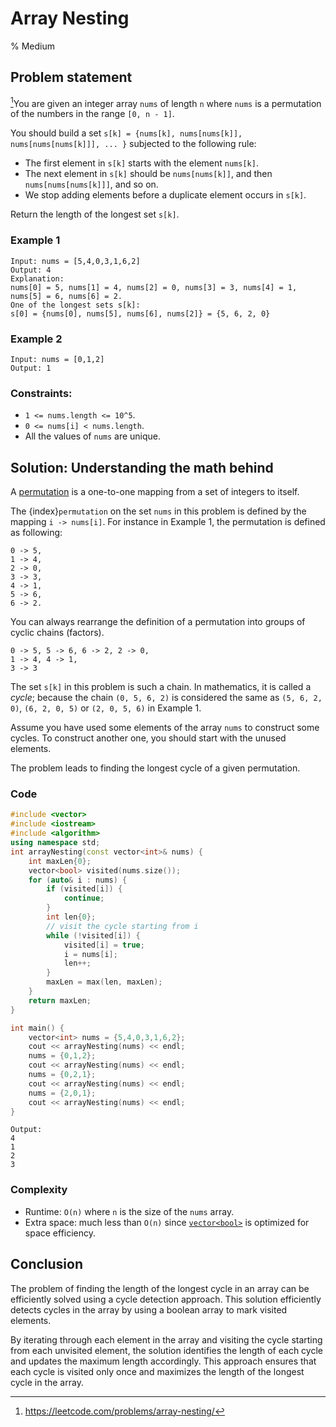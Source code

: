 # Array Nesting
% Medium
## Problem statement

[^url]You are given an integer array `nums` of length `n` where `nums` is a permutation of the numbers in the range `[0, n - 1]`.

You should build a set `s[k] = {nums[k], nums[nums[k]], nums[nums[nums[k]]], ... }` subjected to the following rule:

* The first element in `s[k]` starts with the element `nums[k]`.
* The next element in `s[k]` should be `nums[nums[k]]`, and then `nums[nums[nums[k]]]`, and so on.
* We stop adding elements before a duplicate element occurs in `s[k]`.

Return the length of the longest set `s[k]`. 

[^url]: https://leetcode.com/problems/array-nesting/
### Example 1
```text
Input: nums = [5,4,0,3,1,6,2]
Output: 4
Explanation: 
nums[0] = 5, nums[1] = 4, nums[2] = 0, nums[3] = 3, nums[4] = 1, nums[5] = 6, nums[6] = 2.
One of the longest sets s[k]:
s[0] = {nums[0], nums[5], nums[6], nums[2]} = {5, 6, 2, 0}
```

### Example 2
```text
Input: nums = [0,1,2]
Output: 1
``` 

### Constraints:

* `1 <= nums.length <= 10^5`.
* `0 <= nums[i] < nums.length`.
* All the values of `nums` are unique.

## Solution: Understanding the math behind
A [permutation](https://en.wikipedia.org/wiki/Permutation) is a one-to-one mapping from a set of integers to itself.

The {index}`permutation` on the set `nums` in this problem is defined by the mapping `i -> nums[i]`. For instance in Example 1, the permutation is defined as following:
```text
0 -> 5,
1 -> 4,
2 -> 0,
3 -> 3,
4 -> 1,
5 -> 6,
6 -> 2.
```
You can always rearrange the definition of a permutation into groups of cyclic chains (factors). 
```text
0 -> 5, 5 -> 6, 6 -> 2, 2 -> 0,
1 -> 4, 4 -> 1,
3 -> 3
```
The set `s[k]` in this problem is such a chain. In mathematics, it is called a *cycle*; because the chain `(0, 5, 6, 2)` is considered the same as `(5, 6, 2, 0)`, `(6, 2, 0, 5)` or `(2, 0, 5, 6)` in Example 1. 

Assume you have used some elements of the array `nums` to construct some cycles. To construct another one, you should start with the unused elements.

The problem leads to finding the longest cycle of a given permutation.

### Code
```cpp
#include <vector>
#include <iostream>
#include <algorithm>
using namespace std;
int arrayNesting(const vector<int>& nums) {
    int maxLen{0};
    vector<bool> visited(nums.size());
    for (auto& i : nums) {
        if (visited[i]) {
            continue;
        }
        int len{0};
        // visit the cycle starting from i
        while (!visited[i]) {
            visited[i] = true;
            i = nums[i];            
            len++;
        }
        maxLen = max(len, maxLen);
    }
    return maxLen;
}

int main() {
    vector<int> nums = {5,4,0,3,1,6,2}; 
    cout << arrayNesting(nums) << endl;
    nums = {0,1,2}; 
    cout << arrayNesting(nums) << endl;
    nums = {0,2,1}; 
    cout << arrayNesting(nums) << endl;
    nums = {2,0,1}; 
    cout << arrayNesting(nums) << endl;
}
```
```text
Output:
4
1
2
3
```


### Complexity

* Runtime: `O(n)` where `n` is the size of the `nums` array.
* Extra space: much less than `O(n)` since [`vector<bool>`](https://en.cppreference.com/w/cpp/container/vector_bool) is optimized for space efficiency.

## Conclusion

The problem of finding the length of the longest cycle in an array can be efficiently solved using a cycle detection approach. This solution efficiently detects cycles in the array by using a boolean array to mark visited elements. 

By iterating through each element in the array and visiting the cycle starting from each unvisited element, the solution identifies the length of each cycle and updates the maximum length accordingly. This approach ensures that each cycle is visited only once and maximizes the length of the longest cycle in the array.
